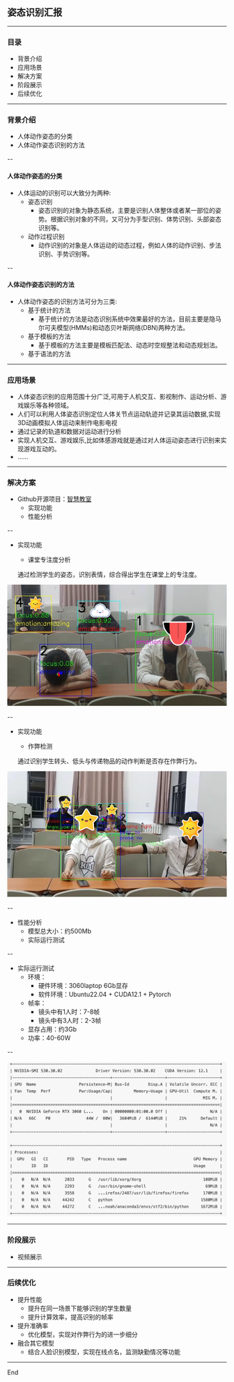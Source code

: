 ## 姿态识别汇报

----

### 目录

* 背景介绍
* 应用场景
* 解决方案
* 阶段展示
* 后续优化

----

### 背景介绍

* 人体动作姿态的分类
* 人体动作姿态识别的方法

--

#### 人体动作姿态的分类

* 人体运动的识别可以大致分为两种:
    * 姿态识别
      * 姿态识别的对象为静态系统，主要是识别人体整体或者某一部位的姿势。根据识别对象的不同，又可分为手型识别、体势识别、头部姿态识别等。
    * 动作过程识别
      * 动作识别的对象是人体运动的动态过程，例如人体的动作识别、步法识别、手势识别等。

--

#### 人体动作姿态识别的方法

* 人体动作姿态的识别方法可分为三类:
    * 基于统计的方法
      * 基于统计的方法是动态识别系统中效果最好的方法，目前主要是隐马尔可夫模型(HMMs)和动态贝叶斯网络(DBN)两种方法。
    * 基于模板的方法
      * 基于模板的方法主要是模板匹配法、动态时空规整法和动态规划法。
    * 基于语法的方法

----

### 应用场景

* 人体姿态识别的应用范围十分广泛,可用于人机交互、影视制作、运动分析、游戏娱乐等各种领域。
* 人们可以利用人体姿态识别定位人体关节点运动轨迹并记录其运动数据,实现3D动画模拟人体运动来制作电影电视
* 通过记录的轨道和数据对运动进行分析
* 实现人机交互、游戏娱乐,比如体感游戏就是通过对人体运动姿态进行识别来实现游戏互动的。
* ......

----

### 解决方案

* Github开源项目：[智慧教室](https://github.com/hongyaohongyao/smart_classroom)
  * 实现功能
  * 性能分析

--

* 实现功能
  * 课堂专注度分析

  通过检测学生的姿态，识别表情，综合得出学生在课堂上的专注度。

![image1](./resources/images/i1.png)

--

* 实现功能
  * 作弊检测
  
  通过识别学生转头、低头与传递物品的动作判断是否存在作弊行为。

![image2](resources/images/i2.png)

--

* 性能分析
  * 模型总大小：约500Mb
  * 实际运行测试

--

* 实际运行测试
  * 环境：
    * 硬件环境：3060laptop 6Gb显存
    * 软件环境：Ubuntu22.04 + CUDA12.1 + Pytorch
  * 帧率：
    * 镜头中有1人时：7-8帧
    * 镜头中有3人时：2-3帧
  * 显存占用：约3Gb
  * 功率：40-60W

--

![i3](resources/images/i3.png)

----

### 阶段展示

* 视频展示

----

### 后续优化

* 提升性能
  * 提升在同一场景下能够识别的学生数量
  * 提升计算效率，提高识别的帧率
* 提升准确率
  * 优化模型，实现对作弊行为的进一步细分
* 融合其它模型
  * 结合人脸识别模型，实现在线点名，监测缺勤情况等功能

----

End
